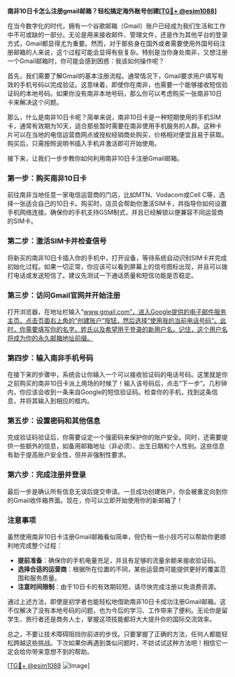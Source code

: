 **南非10日卡怎么注册gmail邮箱？轻松搞定海外账号创建[[TG💪+ @esim1088](https://t.me/s/esim1088)]**

在当今数字化的时代，拥有一个谷歌邮箱（Gmail）账户已经成为我们生活和工作中不可或缺的一部分。无论是用来接收邮件、管理文件，还是作为其他平台的登录方式，Gmail都显得尤为重要。然而，对于那些身在国外或者需要使用外国号码注册邮箱的人来说，这个过程可能会显得有些复杂。特别是当你身处南非，又想注册一个Gmail邮箱时，你可能会感到困惑：我该如何操作呢？

首先，我们需要了解Gmail的基本注册流程。通常情况下，Gmail要求用户填写有效的手机号码以完成验证。这意味着，即使你在南非，也需要一个能够接收短信验证码的本地号码。如果你没有南非本地号码，那么你可以考虑购买一张南非10日卡来解决这个问题。

那么，什么是南非10日卡呢？简单来说，南非10日卡是一种短期使用的手机SIM卡，通常有效期为10天，适合那些暂时需要在南非使用手机服务的人群。这种卡片可以在当地的电信运营商网点或授权经销商处购买，价格相对便宜且易于获取。购买后，只需按照说明书插入手机并激活即可开始使用。

接下来，让我们一步步教你如何利用南非10日卡注册Gmail邮箱。

### 第一步：购买南非10日卡

前往南非当地任意一家电信运营商的门店，比如MTN、Vodacom或Cell C等，选择一张适合自己的10日卡。购买时，店员会帮助你激活SIM卡，并指导你如何设置手机网络连接。确保你的手机支持GSM制式，并且已经解锁以便兼容不同运营商的SIM卡。

### 第二步：激活SIM卡并检查信号

将新买的南非10日卡插入你的手机中，打开设备，等待系统自动识别SIM卡并完成初始化过程。如果一切正常，你应该可以看到屏幕上的信号图标出现，并且可以拨打电话或发送短信了。建议先测试一下通话质量和短信功能是否稳定。

### 第三步：访问Gmail官网并开始注册

打开浏览器，在地址栏输入“www.gmail.com”，进入Google提供的电子邮件服务主页。点击页面右上角的“创建账户”按钮，然后选择“使用我的当前电话号码”。此时，你需要填写你的名字、姓氏以及希望用于登录的新用户名。记住，这个用户名将成为你的永久邮箱地址前缀。

### 第四步：输入南非手机号码

在接下来的步骤中，系统会让你输入一个可以接收验证码的电话号码。这里就是你之前购买的南非10日卡派上用场的时候了！输入该号码后，点击“下一步”。几秒钟内，你应该会收到一条来自Google的短信验证码。检查你的手机，找到这条信息，并将其输入到相应的框内。

### 第五步：设置密码和其他信息

完成验证码验证后，你需要设定一个强密码来保护你的账户安全。同时，还需要提供一些额外的信息，如备用邮箱地址（非必须）、出生日期和个人性别。这些信息有助于提高账户安全性，但并非强制性要求。

### 第六步：完成注册并登录

最后一步是确认所有信息无误后提交申请。一旦成功创建账户，你会被重定向到你的Gmail收件箱界面。现在，你可以立即开始使用你的新邮箱了！

### 注意事项

虽然使用南非10日卡注册Gmail邮箱看似简单，但仍有一些小技巧可以帮助你更顺利地完成整个过程：

- **提前准备**：确保你的手机电量充足，并且有足够的流量余额来接收验证码。
- **选择合适的运营商**：根据所在位置的不同，某些运营商可能提供更好的覆盖范围和服务质量。
- **注意时间限制**：由于10日卡的有效期较短，请尽快完成注册以免浪费资源。

通过上述方法，即使是初学者也能轻松地借助南非10日卡成功注册Gmail邮箱。这不仅解决了没有本地号码的问题，也为今后的学习、工作带来了便利。无论你是留学生、旅行者还是商务人士，掌握这项技能都将大大提升你的国际交流效率。

总之，不要让技术障碍阻挡你前进的步伐。只要掌握了正确的方法，任何人都能轻松跨越这些挑战。下次如果你再遇到类似问题时，不妨试试这种方法吧！相信它一定会给你带来意想不到的帮助。

[[TG💪+ @esim1088](https://t.me/s/esim1088) ![Image](https://i.postimg.cc/4NQfJmqS/Snipaste-2025-05-13-00-14-12.png)]